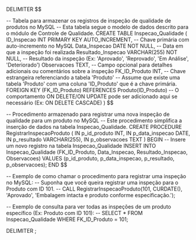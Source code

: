 DELIMITER $$

-- Tabela para armazenar os registros de inspeção de qualidade de produtos no MySQL
-- Esta tabela segue o modelo de dados descrito para o módulo de Controle de Qualidade.
CREATE TABLE Inspecao_Qualidade (
    ID_Inspecao INT PRIMARY KEY AUTO_INCREMENT, -- Chave primária com auto-incremento no MySQL
    Data_Inspecao DATE NOT NULL, -- Data em que a inspeção foi realizada
    Resultado_Inspecao VARCHAR(255) NOT NULL, -- Resultado da inspeção (Ex: 'Aprovado', 'Reprovado', 'Em Análise', 'Deteriorado')
    Observacoes TEXT, -- Campo opcional para detalhes adicionais ou comentários sobre a inspeção
    FK_ID_Produto INT, -- Chave estrangeira referenciando a tabela 'Produto'
    -- Assume que existe uma tabela 'Produto' com uma coluna 'ID_Produto' que é a chave primária.
    FOREIGN KEY (FK_ID_Produto) REFERENCES Produto(ID_Produto)
    -- O comportamento ON DELETE/ON UPDATE pode ser adicionado aqui se necessário (Ex: ON DELETE CASCADE)
) $$

-- Procedimento armazenado para registrar uma nova inspeção de qualidade para um produto no MySQL
-- Este procedimento simplifica a inserção de dados na tabela Inspecao_Qualidade.
CREATE PROCEDURE RegistrarInspecaoProduto (
    IN p_id_produto INT,
    IN p_data_inspecao DATE,
    IN p_resultado VARCHAR(255),
    IN p_observacoes TEXT
)
BEGIN
    -- Insere um novo registro na tabela Inspecao_Qualidade
    INSERT INTO Inspecao_Qualidade (FK_ID_Produto, Data_Inspecao, Resultado_Inspecao, Observacoes)
    VALUES (p_id_produto, p_data_inspecao, p_resultado, p_observacoes);
END $$

-- Exemplo de como chamar o procedimento para registrar uma inspeção no MySQL:
-- Suponha que você queira registrar uma inspeção para o Produto com ID 101.
-- CALL RegistrarInspecaoProduto(101, CURDATE(), 'Aprovado', 'Embalagem intacta e produto conforme especificação.');

-- Exemplo de consulta para ver todas as inspeções de um produto específico (Ex: Produto com ID 101):
-- SELECT * FROM Inspecao_Qualidade WHERE FK_ID_Produto = 101;

DELIMITER ;
